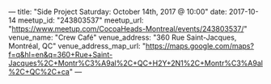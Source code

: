 —
title:  "Side Project Saturday: October 14th, 2017 @ 10:00"
date:   2017-10-14
meetup_id: "243803537"
meetup_url: "https://www.meetup.com/CocoaHeads-Montreal/events/243803537/"
venue_name: "Crew Café"
venue_address: "360 Rue Saint-Jacques, Montréal, QC"
venue_address_map_url: "https://maps.google.com/maps?f=q&hl=en&q=360+Rue+Saint-Jacques%2C+Montr%C3%A9al%2C+QC+H2Y+2N1%2C+Montr%C3%A9al%2C+QC%2C+ca"
—